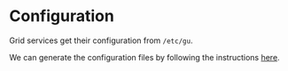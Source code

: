 # Configuration

Grid services get their configuration from `/etc/gu`.

We can generate the configuration files by following the instructions [here](../scripts/generate-dot-properties/README.md).
